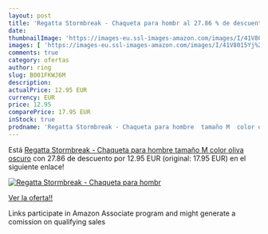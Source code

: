 ```yaml
---
layout: post
title: 'Regatta Stormbreak - Chaqueta para hombr al 27.86 % de descuento'
date: 
thumbnailImage: 'https://images-eu.ssl-images-amazon.com/images/I/41V8015Yj%2BL._SL200_.jpg'
images: [ 'https://images-eu.ssl-images-amazon.com/images/I/41V8015Yj%2BL._SL200_.jpg' ]
comments: true
category: ofertas
author: ring
slug: B001FKWJ6M
description:
actualPrice: 12.95 EUR
currency: EUR
price: 12.95
comparePrice: 17.95 EUR
inStock: true
prodname: 'Regatta Stormbreak - Chaqueta para hombre  tamaño M  color oliva oscuro'
---
```


Está [Regatta Stormbreak - Chaqueta para hombre  tamaño M  color oliva oscuro](https://www.amazon.es/dp/B001FKWJ6M/?tag=tolees-21) con 27.86 de descuento por 12.95 EUR (original: 17.95 EUR) en el siguiente enlace!

[![Regatta Stormbreak - Chaqueta para hombr](https://images-eu.ssl-images-amazon.com/images/I/41V8015Yj%2BL._SL200_.jpg)](https://www.amazon.es/dp/B001FKWJ6M/?tag=tolees-21)

[Ver la oferta!!](https://www.amazon.es/dp/B001FKWJ6M/?tag=tolees-21)

Links participate in Amazon Associate program and might generate a comission on qualifying sales


